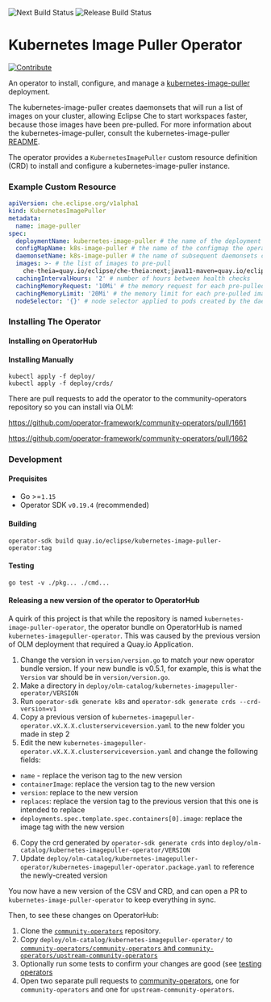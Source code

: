 ![Next Build Status](https://github.com/che-incubator/kubernetes-image-puller-operator/actions/workflows/next-build.yml/badge.svg)
![Release Build Status](https://github.com/che-incubator/kubernetes-image-puller-operator/actions/workflows/release.yml/badge.svg)

# Kubernetes Image Puller Operator

[![Contribute](https://www.eclipse.org/che/contribute.svg)](https://che.openshift.io/f?url=https://github.com/che-incubator/kubernetes-image-puller-operator)

An operator to install, configure, and manage a [kubernetes-image-puller](https://github.com/che-incubator/kubernetes-image-puller) deployment.

The kubernetes-image-puller creates daemonsets that will run a list of images on your cluster, allowing Eclipse Che to start workspaces faster, because those images have been pre-pulled.  For more information about the kubernetes-image-puller, consult the kubernetes-image-puller [README](https://github.com/che-incubator/kubernetes-image-puller/blob/master/README.md).

The operator provides a `KubernetesImagePuller` custom resource definition (CRD) to install and configure a kubernetes-image-puller instance.

### Example Custom Resource

```yaml
apiVersion: che.eclipse.org/v1alpha1
kind: KubernetesImagePuller
metadata:
  name: image-puller
spec:
  deploymentName: kubernetes-image-puller # the name of the deployment the operator creates
  configMapName: k8s-image-puller # the name of the configmap the operator creates
  daemonsetName: k8s-image-puller # the name of subsequent daemonsets created by the kubernetes-image-puller
  images: >- # the list of images to pre-pull
  	che-theia=quay.io/eclipse/che-theia:next;java11-maven=quay.io/eclipse/che-java11-maven:nightly
  cachingIntervalHours: '2' # number of hours between health checks
  cachingMemoryRequest: '10Mi' # the memory request for each pre-pulled image
  cachingMemoryLimit: '20Mi' # the memory limit for each pre-pulled image
  nodeSelector: '{}' # node selector applied to pods created by the daemonset
```

### Installing The Operator

#### Installing on OperatorHub

#### Installing Manually
``` shell
kubectl apply -f deploy/
kubectl apply -f deploy/crds/
```

There are pull requests to add the operator to the community-operators repository so you can install via OLM:

https://github.com/operator-framework/community-operators/pull/1661

https://github.com/operator-framework/community-operators/pull/1662

### Development

#### Prequisites
* Go >=`1.15`
* Operator SDK `v0.19.4` (recommended)

#### Building

`operator-sdk build quay.io/eclipse/kubernetes-image-puller-operator:tag`

#### Testing

`go test -v ./pkg... ./cmd...`

#### Releasing a new version of the operator to OperatorHub

A quirk of this project is that while the repository is named `kubernetes-image-puller-operator`, the operator bundle on OperatorHub is named `kubernetes-imagepuller-operator`.  This was caused by the previous version of OLM deployment that required a Quay.io Application.  

1. Change the version in `version/version.go` to match your new operator bundle version.  If your new bundle is v0.5.1, for example, this is what the `Version` var should be in `version/version.go`.
2. Make a directory in `deploy/olm-catalog/kubernetes-imagepuller-operator/VERSION`
3. Run `operator-sdk generate k8s` and `operator-sdk generate crds --crd-version=v1`
4. Copy a previous version of `kubernetes-imagepuller-operator.vX.X.X.clusterserviceversion.yaml` to the new folder you made in step 2
5. Edit the new `kubernetes-imagepuller-operator.vX.X.X.clusterserviceversion.yaml` and change the following fields:
  - `name` -  replace the verison tag to the new version
  - `containerImage`: replace the version tag to the new version
  - `version`: replace to the new version
  - `replaces`: replace the version tag to the previous version that this one is intended to replace
  - `deployments.spec.template.spec.containers[0].image`: replace the image tag with the new version

6. Copy the crd generated by `operator-sdk generate crds` into `deploy/olm-catalog/kubernetes-imagepuller-operator/VERSION`
7. Update `deploy/olm-catalog/kubernetes-imagepuller-operator/kubernetes-imagepuller-operator.package.yaml` to reference the newly-created version

You now have a new version of the CSV and CRD, and can open a PR to `kubernetes-image-puller-operator` to keep everything in sync.

Then, to see these changes on OperatorHub:
1. Clone the [`community-operators`](https://github.com/operator-framework/community-operators) repository.
2. Copy `deploy/olm-catalog/kubernetes-imagepuller-operator/` to [`community-operators/community-operators` and `community-operators/upstream-community-operators`](https://github.com/operator-framework/community-operators)
3. Optionally run some tests to confirm your changes are good (see [testing operators](https://github.com/operator-framework/community-operators/blob/master/docs/testing-operators.md)
4. Open two separate pull requests to [community-operators](https://github.com/operator-framework/community-operators), one for `community-operators` and one for `upstream-community-operators`.
